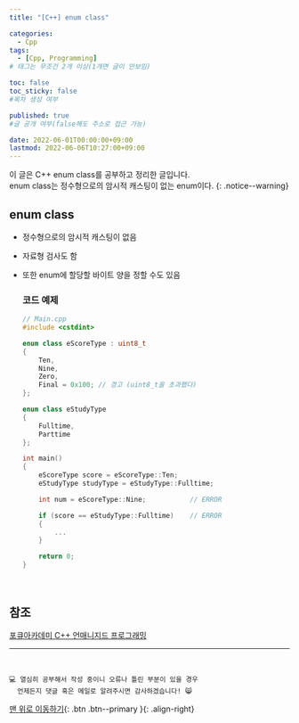 ```yaml
---
title: "[C++] enum class" 

categories:
  - Cpp
tags:
  - [Cpp, Programming]
# 태그는 무조건 2개 이상(1개면 글이 안보임)

toc: false
toc_sticky: false
#목차 생성 여부

published: true
#글 공개 여부(false해도 주소로 접근 가능)

date: 2022-06-01T00:00:00+09:00
lastmod: 2022-06-06T10:27:00+09:00
---
```


<!-- description : 25자에서 160자 사이 -->
이 글은 C++ enum class를 공부하고 정리한 글입니다.<br>
enum class는 정수형으로의 암시적 캐스팅이 없는 enum이다.
{: .notice--warning}

## enum class
- 정수형으로의 암시적 캐스팅이 없음
- 자료형 검사도 함
- 또한 enum에 할당할 바이트 양을 정할 수도 있음

  ### 코드 예제
  ```cpp
  // Main.cpp
  #include <cstdint>

  enum class eScoreType : uint8_t
  {
      Ten,
      Nine,
      Zero,
      Final = 0x100; // 경고 (uint8_t을 초과했다)
  };

  enum class eStudyType
  {
      Fulltime,
      Parttime
  };

  int main()
  {
      eScoreType score = eScoreType::Ten;
      eStudyType studyType = eStudyType::Fulltime;

      int num = eScoreType::Nine;           // ERROR

      if (score == eStudyType::Fulltime)    // ERROR
      {
          ...
      }

      return 0;
  }
  ```

<br>

## 참조
[포큐아카데미 C++ 언매니지드 프로그래밍](https://pocu-ko.teachable.com/p/comp3200)

***
<br>

    💻 열심히 공부해서 작성 중이니 오류나 틀린 부분이 있을 경우 
      언제든지 댓글 혹은 메일로 알려주시면 감사하겠습니다! 😸


[맨 위로 이동하기](#){: .btn .btn--primary }{: .align-right}